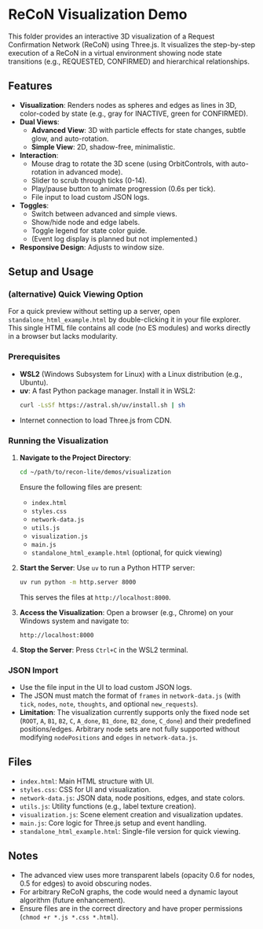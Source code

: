 # ReCoN Visualization Demo

This folder provides an interactive 3D visualization of a Request Confirmation Network (ReCoN) using Three.js.
It visualizes the step-by-step execution of a ReCoN in a virtual environment showing node state transitions 
(e.g., REQUESTED, CONFIRMED) and hierarchical relationships.

## Features

- **Visualization**: Renders nodes as spheres and edges as lines in 3D, color-coded by state (e.g., gray for INACTIVE, green for CONFIRMED).
- **Dual Views**:
  - **Advanced View**: 3D with particle effects for state changes, subtle glow, and auto-rotation.
  - **Simple View**: 2D, shadow-free, minimalistic.
- **Interaction**:
  - Mouse drag to rotate the 3D scene (using OrbitControls, with auto-rotation in advanced mode).
  - Slider to scrub through ticks (0-14).
  - Play/pause button to animate progression (0.6s per tick).
  - File input to load custom JSON logs.
- **Toggles**:
  - Switch between advanced and simple views.
  - Show/hide node and edge labels.
  - Toggle legend for state color guide.
  - (Event log display is planned but not implemented.)
- **Responsive Design**: Adjusts to window size.

## Setup and Usage

### (alternative) Quick Viewing Option
For a quick preview without setting up a server, open `standalone_html_example.html` by double-clicking it in your file explorer.
This single HTML file contains all code (no ES modules) and works directly in a browser but lacks modularity.

### Prerequisites
- **WSL2** (Windows Subsystem for Linux) with a Linux distribution (e.g., Ubuntu).
- **uv**: A fast Python package manager. Install it in WSL2:
  ```bash
  curl -LsSf https://astral.sh/uv/install.sh | sh
  ```
- Internet connection to load Three.js from CDN.

### Running the Visualization
1. **Navigate to the Project Directory**:
   ```bash
   cd ~/path/to/recon-lite/demos/visualization
   ```
   Ensure the following files are present:
   - `index.html`
   - `styles.css`
   - `network-data.js`
   - `utils.js`
   - `visualization.js`
   - `main.js`
   - `standalone_html_example.html` (optional, for quick viewing)

2. **Start the Server**:
   Use `uv` to run a Python HTTP server:
   ```bash
   uv run python -m http.server 8000
   ```
   This serves the files at `http://localhost:8000`.

3. **Access the Visualization**:
   Open a browser (e.g., Chrome) on your Windows system and navigate to:
   ```
   http://localhost:8000
   ```

4. **Stop the Server**:
   Press `Ctrl+C` in the WSL2 terminal.


### JSON Import
- Use the file input in the UI to load custom JSON logs.
- The JSON must match the format of `frames` in `network-data.js` (with `tick`, `nodes`, `note`, `thoughts`, and optional `new_requests`).
- **Limitation**: The visualization currently supports only the fixed node set (`ROOT`, `A`, `B1`, `B2`, `C`, `A_done`, `B1_done`, `B2_done`, `C_done`) and their predefined positions/edges. Arbitrary node sets are not fully supported without modifying `nodePositions` and `edges` in `network-data.js`.

## Files
- `index.html`: Main HTML structure with UI.
- `styles.css`: CSS for UI and visualization.
- `network-data.js`: JSON data, node positions, edges, and state colors.
- `utils.js`: Utility functions (e.g., label texture creation).
- `visualization.js`: Scene element creation and visualization updates.
- `main.js`: Core logic for Three.js setup and event handling.
- `standalone_html_example.html`: Single-file version for quick viewing.

## Notes
- The advanced view uses more transparent labels (opacity 0.6 for nodes, 0.5 for edges) to avoid obscuring nodes.
- For arbitrary ReCoN graphs, the code would need a dynamic layout algorithm (future enhancement).
- Ensure files are in the correct directory and have proper permissions (`chmod +r *.js *.css *.html`).